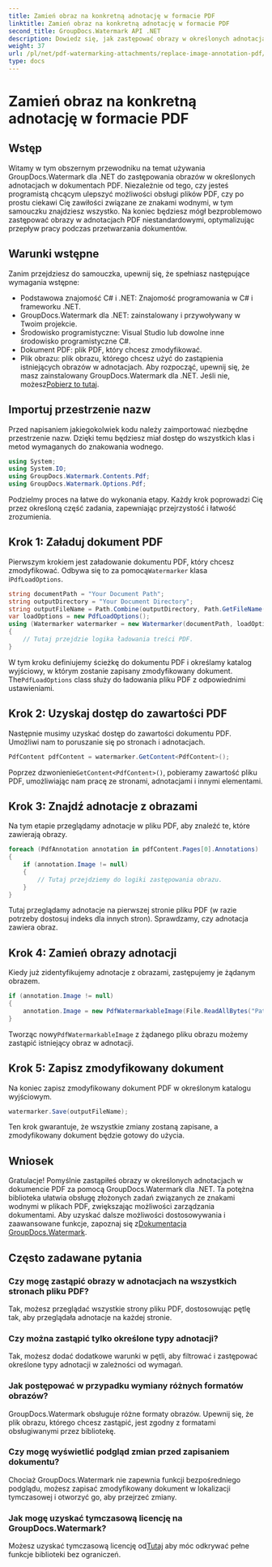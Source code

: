 ```yaml
---
title: Zamień obraz na konkretną adnotację w formacie PDF
linktitle: Zamień obraz na konkretną adnotację w formacie PDF
second_title: GroupDocs.Watermark API .NET
description: Dowiedz się, jak zastępować obrazy w określonych adnotacjach PDF przy użyciu programu GroupDocs.Watermark dla platformy .NET. Ten szczegółowy przewodnik obejmuje wszystko, od ładowania dokumentów po zapisywanie zmian.
weight: 37
url: /pl/net/pdf-watermarking-attachments/replace-image-annotation-pdf/
type: docs
---
```

# Zamień obraz na konkretną adnotację w formacie PDF

## Wstęp
Witamy w tym obszernym przewodniku na temat używania GroupDocs.Watermark dla .NET do zastępowania obrazów w określonych adnotacjach w dokumentach PDF. Niezależnie od tego, czy jesteś programistą chcącym ulepszyć możliwości obsługi plików PDF, czy po prostu ciekawi Cię zawiłości związane ze znakami wodnymi, w tym samouczku znajdziesz wszystko. Na koniec będziesz mógł bezproblemowo zastępować obrazy w adnotacjach PDF niestandardowymi, optymalizując przepływ pracy podczas przetwarzania dokumentów.
## Warunki wstępne
Zanim przejdziesz do samouczka, upewnij się, że spełniasz następujące wymagania wstępne:
- Podstawowa znajomość C# i .NET: Znajomość programowania w C# i frameworku .NET.
- GroupDocs.Watermark dla .NET: zainstalowany i przywoływany w Twoim projekcie.
- Środowisko programistyczne: Visual Studio lub dowolne inne środowisko programistyczne C#.
- Dokument PDF: plik PDF, który chcesz zmodyfikować.
- Plik obrazu: plik obrazu, którego chcesz użyć do zastąpienia istniejących obrazów w adnotacjach.
 Aby rozpocząć, upewnij się, że masz zainstalowany GroupDocs.Watermark dla .NET. Jeśli nie, możesz[Pobierz to tutaj](https://releases.groupdocs.com/Watermark/net/).
## Importuj przestrzenie nazw
Przed napisaniem jakiegokolwiek kodu należy zaimportować niezbędne przestrzenie nazw. Dzięki temu będziesz miał dostęp do wszystkich klas i metod wymaganych do znakowania wodnego.
```csharp
using System;
using System.IO;
using GroupDocs.Watermark.Contents.Pdf;
using GroupDocs.Watermark.Options.Pdf;
```
Podzielmy proces na łatwe do wykonania etapy. Każdy krok poprowadzi Cię przez określoną część zadania, zapewniając przejrzystość i łatwość zrozumienia.
## Krok 1: Załaduj dokument PDF
 Pierwszym krokiem jest załadowanie dokumentu PDF, który chcesz zmodyfikować. Odbywa się to za pomocą`Watermarker` klasa i`PdfLoadOptions`.

```csharp
string documentPath = "Your Document Path";
string outputDirectory = "Your Document Directory";
string outputFileName = Path.Combine(outputDirectory, Path.GetFileName(documentPath));
var loadOptions = new PdfLoadOptions();
using (Watermarker watermarker = new Watermarker(documentPath, loadOptions))
{
    // Tutaj przejdzie logika ładowania treści PDF.
}
```
 W tym kroku definiujemy ścieżkę do dokumentu PDF i określamy katalog wyjściowy, w którym zostanie zapisany zmodyfikowany dokument. The`PdfLoadOptions` class służy do ładowania pliku PDF z odpowiednimi ustawieniami.
## Krok 2: Uzyskaj dostęp do zawartości PDF
Następnie musimy uzyskać dostęp do zawartości dokumentu PDF. Umożliwi nam to poruszanie się po stronach i adnotacjach.

```csharp
PdfContent pdfContent = watermarker.GetContent<PdfContent>();
```
 Poprzez dzwonienie`GetContent<PdfContent>()`, pobieramy zawartość pliku PDF, umożliwiając nam pracę ze stronami, adnotacjami i innymi elementami.
## Krok 3: Znajdź adnotacje z obrazami
Na tym etapie przeglądamy adnotacje w pliku PDF, aby znaleźć te, które zawierają obrazy.

```csharp
foreach (PdfAnnotation annotation in pdfContent.Pages[0].Annotations)
{
    if (annotation.Image != null)
    {
        // Tutaj przejdziemy do logiki zastępowania obrazu.
    }
}
```
Tutaj przeglądamy adnotacje na pierwszej stronie pliku PDF (w razie potrzeby dostosuj indeks dla innych stron). Sprawdzamy, czy adnotacja zawiera obraz.
## Krok 4: Zamień obrazy adnotacji
Kiedy już zidentyfikujemy adnotacje z obrazami, zastępujemy je żądanym obrazem.

```csharp
if (annotation.Image != null)
{
    annotation.Image = new PdfWatermarkableImage(File.ReadAllBytes("Path to Your Image File"));
}
```
 Tworząc nowy`PdfWatermarkableImage` z żądanego pliku obrazu możemy zastąpić istniejący obraz w adnotacji.
## Krok 5: Zapisz zmodyfikowany dokument
Na koniec zapisz zmodyfikowany dokument PDF w określonym katalogu wyjściowym.

```csharp
watermarker.Save(outputFileName);
```
Ten krok gwarantuje, że wszystkie zmiany zostaną zapisane, a zmodyfikowany dokument będzie gotowy do użycia.
## Wniosek
Gratulacje! Pomyślnie zastąpiłeś obrazy w określonych adnotacjach w dokumencie PDF za pomocą GroupDocs.Watermark dla .NET. Ta potężna biblioteka ułatwia obsługę złożonych zadań związanych ze znakami wodnymi w plikach PDF, zwiększając możliwości zarządzania dokumentami. Aby uzyskać dalsze możliwości dostosowywania i zaawansowane funkcje, zapoznaj się z[Dokumentacja GroupDocs.Watermark](https://tutorials.groupdocs.com/Watermark/net/).
## Często zadawane pytania
### Czy mogę zastąpić obrazy w adnotacjach na wszystkich stronach pliku PDF?
Tak, możesz przeglądać wszystkie strony pliku PDF, dostosowując pętlę tak, aby przeglądała adnotacje na każdej stronie.
### Czy można zastąpić tylko określone typy adnotacji?
Tak, możesz dodać dodatkowe warunki w pętli, aby filtrować i zastępować określone typy adnotacji w zależności od wymagań.
### Jak postępować w przypadku wymiany różnych formatów obrazów?
GroupDocs.Watermark obsługuje różne formaty obrazów. Upewnij się, że plik obrazu, którego chcesz zastąpić, jest zgodny z formatami obsługiwanymi przez bibliotekę.
### Czy mogę wyświetlić podgląd zmian przed zapisaniem dokumentu?
Chociaż GroupDocs.Watermark nie zapewnia funkcji bezpośredniego podglądu, możesz zapisać zmodyfikowany dokument w lokalizacji tymczasowej i otworzyć go, aby przejrzeć zmiany.
### Jak mogę uzyskać tymczasową licencję na GroupDocs.Watermark?
 Możesz uzyskać tymczasową licencję od[Tutaj](https://purchase.groupdocs.com/temporary-license/) aby móc odkrywać pełne funkcje biblioteki bez ograniczeń.